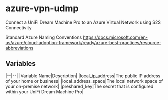 # azure-vpn-udmp
Connect a UniFi Dream Machine Pro to an Azure Virtual Network using S2S Connectivity

Standard Azure Naming Conventions
https://docs.microsoft.com/en-us/azure/cloud-adoption-framework/ready/azure-best-practices/resource-abbreviations

## Variables

|--|--|
|Variable Name|Description|
|local_ip_address|The public IP address of your home or business|
|local_address_space|The local network space of your on-premise network|
|preshared_key|The secret that is configured within your UniFi Dream Machine Pro|

